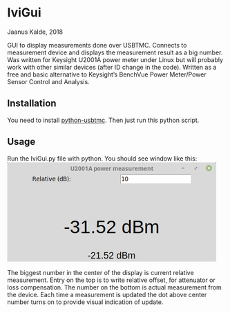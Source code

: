 # IviGui
Jaanus Kalde, 2018

GUI to display measurements done over USBTMC. Connects to measurement device and displays the measurement result as a big number. Was written for Keysight U2001A power meter under Linux but will probably work with other similar devices (after ID change in the code). Written as a free and basic alternative to Keysight’s BenchVue Power Meter/Power Sensor Control and Analysis.

## Installation
You need to install [python-usbtmc](https://github.com/python-ivi/python-usbtmc). Then just run this python script.

## Usage
Run the IviGui.py file with python. You should see window like this:
![IviGui](Screenshot_IviGui.png "IviGui Screenshot")

The biggest number in the center of the display is current relative measurement. Entry on the top is to write relative offset, for attenuator or loss compensation. The number on the bottom is actual measurement from the device. Each time a measurement is updated the dot above center number turns on to provide visual indication of update.